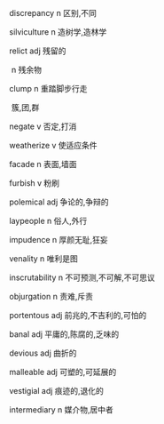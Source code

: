 discrepancy		n		区别,不同

silviculture		n		造树学,造林学

relict		adj		残留的

​			n		残余物

clump		n		重踏脚步行走

​					簇,团,群

negate		v		否定,打消

weatherize		v		使适应条件

facade		n		表面,墙面

furbish		v		粉刷

polemical		adj		争论的,争辩的

laypeople		n		俗人,外行

impudence		n		厚颜无耻,狂妄

venality		n		唯利是图

inscrutability		n		不可预测,不可解,不可思议

objurgation		n		责难,斥责

portentous		adj		前兆的,不吉利的,可怕的

banal		adj		平庸的,陈腐的,乏味的

devious		adj		曲折的

malleable		adj		可塑的,可延展的

vestigial		adj		痕迹的,退化的

intermediary		n		媒介物,居中者

